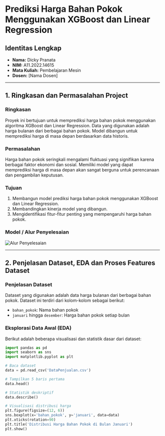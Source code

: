 # Prediksi Harga Bahan Pokok Menggunakan XGBoost dan Linear Regression

## Identitas Lengkap
- **Nama:** Dicky Pranata
- **NIM:** A11.2022.14615
- **Mata Kuliah:** Pembelajaran Mesin
- **Dosen:** [Nama Dosen]

---

## 1. Ringkasan dan Permasalahan Project

### Ringkasan
Proyek ini bertujuan untuk memprediksi harga bahan pokok menggunakan algoritma XGBoost dan Linear Regression. Data yang digunakan adalah harga bulanan dari berbagai bahan pokok. Model dibangun untuk memprediksi harga di masa depan berdasarkan data historis.

### Permasalahan
Harga bahan pokok seringkali mengalami fluktuasi yang signifikan karena berbagai faktor ekonomi dan sosial. Memiliki model yang dapat memprediksi harga di masa depan akan sangat berguna untuk perencanaan dan pengambilan keputusan.

### Tujuan
1. Membangun model prediksi harga bahan pokok menggunakan XGBoost dan Linear Regression.
2. Membandingkan kinerja model yang dibangun.
3. Mengidentifikasi fitur-fitur penting yang mempengaruhi harga bahan pokok.

### Model / Alur Penyelesaian

![Alur Penyelesaian](path_to_your_flowchart_image.png)

---

## 2. Penjelasan Dataset, EDA dan Proses Features Dataset

### Penjelasan Dataset
Dataset yang digunakan adalah data harga bulanan dari berbagai bahan pokok. Dataset ini terdiri dari kolom-kolom sebagai berikut:
- `bahan_pokok`: Nama bahan pokok
- `januari` hingga `desember`: Harga bahan pokok setiap bulan

### Eksplorasi Data Awal (EDA)
Berikut adalah beberapa visualisasi dan statistik dasar dari dataset:

```python
import pandas as pd
import seaborn as sns
import matplotlib.pyplot as plt

# Baca dataset
data = pd.read_csv('DataPenjualan.csv')

# Tampilkan 5 baris pertama
data.head()

# Statistik deskriptif
data.describe()

# Visualisasi distribusi harga
plt.figure(figsize=(12, 6))
sns.boxplot(x='bahan_pokok', y='januari', data=data)
plt.xticks(rotation=90)
plt.title('Distribusi Harga Bahan Pokok di Bulan Januari')
plt.show()
